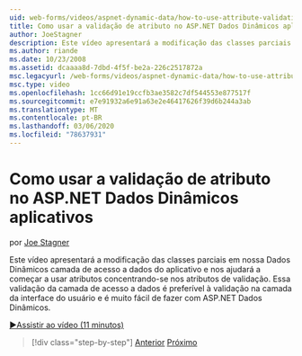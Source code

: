 ```yaml
---
uid: web-forms/videos/aspnet-dynamic-data/how-to-use-attribute-validation-in-aspnet-dynamic-data-applications
title: Como usar a validação de atributo no ASP.NET Dados Dinâmicos aplicativos | Microsoft Docs
author: JoeStagner
description: Este vídeo apresentará a modificação das classes parciais em nossa Dados Dinâmicos camada de acesso a dados do aplicativo e nos ajudará a começar a usar atributos ao focar o...
ms.author: riande
ms.date: 10/23/2008
ms.assetid: dcaaaa8d-7dbd-4f5f-be2a-226c2517872a
msc.legacyurl: /web-forms/videos/aspnet-dynamic-data/how-to-use-attribute-validation-in-aspnet-dynamic-data-applications
msc.type: video
ms.openlocfilehash: 1cc66d91e19ccfb3ae3582c7df544553e877517f
ms.sourcegitcommit: e7e91932a6e91a63e2e46417626f39d6b244a3ab
ms.translationtype: MT
ms.contentlocale: pt-BR
ms.lasthandoff: 03/06/2020
ms.locfileid: "78637931"
---
```

# <a name="how-to-use-attribute-validation-in-aspnet-dynamic-data-applications"></a>Como usar a validação de atributo no ASP.NET Dados Dinâmicos aplicativos

por [Joe Stagner](https://github.com/JoeStagner)

Este vídeo apresentará a modificação das classes parciais em nossa Dados Dinâmicos camada de acesso a dados do aplicativo e nos ajudará a começar a usar atributos concentrando-se nos atributos de validação. Essa validação da camada de acesso a dados é preferível à validação na camada da interface do usuário e é muito fácil de fazer com ASP.NET Dados Dinâmicos.

[&#9654;Assistir ao vídeo (11 minutos)](https://channel9.msdn.com/Blogs/ASP-NET-Site-Videos/how-to-use-attribute-validation-in-aspnet-dynamic-data-applications)

> [!div class="step-by-step"]
> [Anterior](how-to-enable-table-specific-routing-in-dynamic-data-applications.md)
> [Próximo](how-to-implement-custom-field-validation-with-imperative-logic-in-vb-or-c.md)
